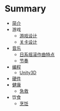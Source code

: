 # Summary

* [简介](zh-cn/README.md)
* 游戏
    * [游戏设计](zh-cn/game/game-design.md)
    * [关卡设计](zh-cn/game/level-design.md)
* [音乐](zh-cn/music/README.md)
    * [日系摇滚作曲特点](zh-cn/music/j-rock.md)
    * [节奏](zh-cn/music/rhythm.md)
* [编程](zh-cn/programming/README.md)
    * [Unity3D](zh-cn/programming/unity3d.md)
* [硬件](zh-cn/hardware/README.md)
* [健康](zh-cn/health/README.md)
    * [急救](zh-cn/health/first-aid.md)
* 饮食
    * [烹饪](zh-cn/food/cooking.md)